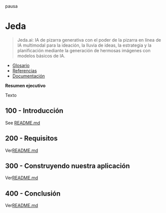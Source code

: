 pausa

# Jeda

> Jeda.ai: IA de pizarra generativa con el poder de la pizarra en línea de IA multimodal para la ideación, la lluvia de ideas, la estrategia y la planificación mediante la generación de hermosas imágenes con modelos básicos de IA.

-   [Glosario](./GLOSSARY.md)
-   [Referencias](./REFERENCES.md)
-   [Documentación](./DOCUMENTATION.md)

**Resumen ejecutivo**

Texto

## 100 - Introducción

See [README.md](./100/README.md)

## 200 - Requisitos

Ver[README.md](./200/README.md)

## 300 - Construyendo nuestra aplicación

Ver[README.md](./300/README.md)

## 400 - Conclusión

Ver[README.md](./400/README.md)
